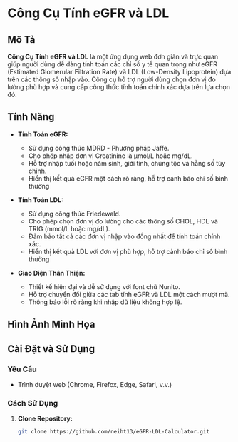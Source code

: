 # Công Cụ Tính eGFR và LDL

## Mô Tả

**Công Cụ Tính eGFR và LDL** là một ứng dụng web đơn giản và trực quan giúp người dùng dễ dàng tính toán các chỉ số y tế quan trọng như eGFR (Estimated Glomerular Filtration Rate) và LDL (Low-Density Lipoprotein) dựa trên các thông số nhập vào. Công cụ hỗ trợ người dùng chọn đơn vị đo lường phù hợp và cung cấp công thức tính toán chính xác dựa trên lựa chọn đó.

## Tính Năng

- **Tính Toán eGFR:**
  - Sử dụng công thức MDRD - Phương pháp Jaffe.
  - Cho phép nhập đơn vị Creatinine là µmol/L hoặc mg/dL.
  - Hỗ trợ nhập tuổi hoặc năm sinh, giới tính, chủng tộc và hằng số tùy chỉnh.
  - Hiển thị kết quả eGFR một cách rõ ràng, hỗ trợ cảnh báo chỉ số bình thường

- **Tính Toán LDL:**
  - Sử dụng công thức Friedewald.
  - Cho phép chọn đơn vị đo lường cho các thông số CHOL, HDL và TRIG (mmol/L hoặc mg/dL).
  - Đảm bảo tất cả các đơn vị nhập vào đồng nhất để tính toán chính xác.
  - Hiển thị kết quả LDL với đơn vị phù hợp, hỗ trợ cảnh báo chỉ số bình thường

- **Giao Diện Thân Thiện:**
  - Thiết kế hiện đại và dễ sử dụng với font chữ Nunito.
  - Hỗ trợ chuyển đổi giữa các tab tính eGFR và LDL một cách mượt mà.
  - Thông báo lỗi rõ ràng khi nhập dữ liệu không hợp lệ.

## Hình Ảnh Minh Họa


## Cài Đặt và Sử Dụng

### Yêu Cầu

- Trình duyệt web (Chrome, Firefox, Edge, Safari, v.v.)

### Cách Sử Dụng

1. **Clone Repository:**

   ```bash
   git clone https://github.com/neiht13/eGFR-LDL-Calculator.git